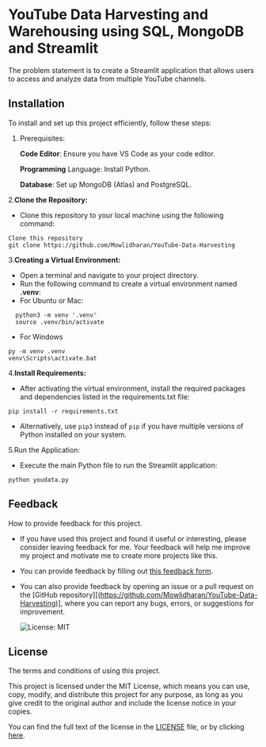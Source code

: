 # YouTube Data Harvesting and Warehousing using SQL, MongoDB and Streamlit
The problem statement is to create a Streamlit application that allows users to access and analyze data from multiple YouTube channels.

## Installation
To install and set up this project efficiently, follow these steps:

1. Prerequisites:
  
      **Code Editor**: Ensure you have VS Code as your code editor.
    
      **Programming** Language: Install Python.
    
      **Database**: Set up MongoDB (Atlas) and PostgreSQL.

2.**Clone the Repository:**

  - Clone this repository to your local machine using the following command:
  
  ```
  Clone this repository
  git clone https://github.com/Mowlidharan/YouTube-Data-Harvesting
  ```
3.**Creating a Virtual Environment:**

 - Open a terminal and navigate to your project directory.
 - Run the following command to create a virtual environment named **.venv**:
 - For Ubuntu or Mac:
```
  python3 -m venv '.venv'
  source .venv/bin/activate
```
 - For Windows

  ```
  py -m venv .venv
  venv\Scripts\activate.bat
  ```
4.**Install Requirements:**

  - After activating the virtual environment, install the required packages and dependencies listed in the requirements.txt file:
```
pip install -r requirements.txt 
```
 - Alternatively, use ```pip3``` instead of ```pip``` if you have multiple versions of Python installed on your system.

5.Run the Application:

 - Execute the main Python file to run the Streamlit application:
```
python youdata.py
```

## Feedback

How to provide feedback for this project.

- If you have used this project and found it useful or interesting, please consider leaving feedback for me. Your feedback will help me improve my project and motivate me to create more projects like this.
- You can provide feedback by filling out [this feedback form](https://forms.gle/LgYpBx8X69gRWTJ48).
- You can also provide feedback by opening an issue or a pull request on the [GitHub repository][(https://github.com/Mowlidharan/YouTube-Data-Harvesting)], where you can report any bugs, errors, or suggestions for improvement.

  ![License: MIT](https://img.shields.io/badge/License-MIT-yellow.svg)
## License

The terms and conditions of using this project.

This project is licensed under the MIT License, which means you can use, copy, modify, and distribute this project for any purpose, as long as you give credit to the original author and include the license notice in your copies.

You can find the full text of the license in the [LICENSE](./LICENSE) file, or by clicking [here](./LICENSE).
 
